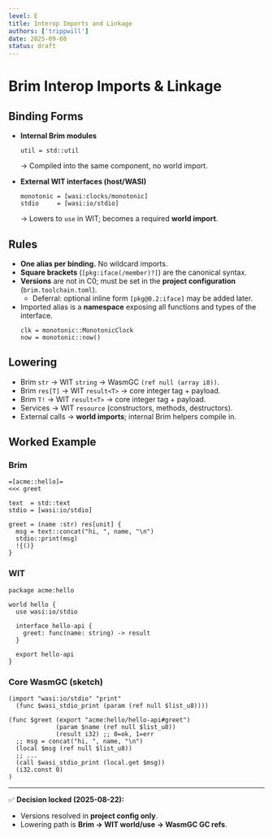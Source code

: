 ```yaml
---
level: E
title: Interop Imports and Linkage
authors: ['trippwill']
date: 2025-09-08
status: draft
---
```


# Brim Interop Imports & Linkage

## Binding Forms

- **Internal Brim modules**
  ```brim
  util = std::util
  ```
  → Compiled into the same component, no world import.

- **External WIT interfaces (host/WASI)**
  ```brim
  monotonic = [wasi:clocks/monotonic]
  stdio     = [wasi:io/stdio]
  ```
  → Lowers to `use` in WIT; becomes a required **world import**.

## Rules

- **One alias per binding.** No wildcard imports.
- **Square brackets** (`[pkg:iface(/member)?]`) are the canonical syntax.
- **Versions** are not in C0; must be set in the **project configuration** (`brim.toolchain.toml`).
  - Deferral: optional inline form `[pkg@0.2:iface]` may be added later.
- Imported alias is a **namespace** exposing all functions and types of the interface.
  ```brim
  clk = monotonic::MonotonicClock
  now = monotonic::now()
  ```

## Lowering

- Brim `str` → WIT `string` → WasmGC `(ref null (array i8))`.
- Brim `res[T]` → WIT `result<T>` → core integer tag + payload.
- Brim `T!` → WIT `result<T>` → core integer tag + payload.
- Services → WIT `resource` (constructors, methods, destructors).
- External calls → **world imports**; internal Brim helpers compile in.

## Worked Example

### Brim
```brim
=[acme::hello]=
<<< greet

text  = std::text
stdio = [wasi:io/stdio]

greet = (name :str) res[unit] {
  msg = text::concat("hi, ", name, "\n")
  stdio::print(msg)
  !{()}
}
```

### WIT
```wit
package acme:hello

world hello {
  use wasi:io/stdio

  interface hello-api {
    greet: func(name: string) -> result
  }

  export hello-api
}
```

### Core WasmGC (sketch)
```wasm
(import "wasi:io/stdio" "print"
  (func $wasi_stdio_print (param (ref null $list_u8))))

(func $greet (export "acme:hello/hello-api#greet")
             (param $name (ref null $list_u8))
             (result i32) ;; 0=ok, 1=err
  ;; msg = concat("hi, ", name, "\n")
  (local $msg (ref null $list_u8))
  ;; ...
  (call $wasi_stdio_print (local.get $msg))
  (i32.const 0)
)
```

---

✅ **Decision locked (2025-08-22):**
- Versions resolved in **project config only**.
- Lowering path is **Brim → WIT world/use → WasmGC GC refs**.
